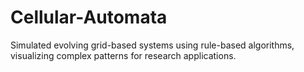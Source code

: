 # Cellular-Automata
Simulated evolving grid-based systems using rule-based algorithms, visualizing complex patterns for research applications.
